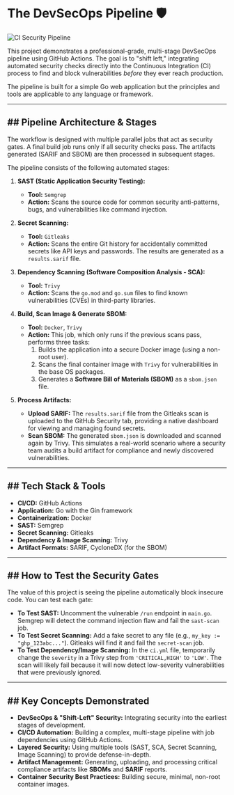 # The DevSecOps Pipeline 🛡️

![CI Security Pipeline](https://github.com/your-username/secure-pipeline-demo/actions/workflows/ci.yml/badge.svg)

This project demonstrates a professional-grade, multi-stage DevSecOps pipeline using GitHub Actions. The goal is to "shift left," integrating automated security checks directly into the Continuous Integration (CI) process to find and block vulnerabilities *before* they ever reach production.

The pipeline is built for a simple Go web application but the principles and tools are applicable to any language or framework.

---

## ## Pipeline Architecture & Stages

The workflow is designed with multiple parallel jobs that act as security gates. A final build job runs only if all security checks pass. The artifacts generated (SARIF and SBOM) are then processed in subsequent stages.



The pipeline consists of the following automated stages:

1.  **SAST (Static Application Security Testing):**
    * **Tool:** `Semgrep`
    * **Action:** Scans the source code for common security anti-patterns, bugs, and vulnerabilities like command injection.

2.  **Secret Scanning:**
    * **Tool:** `Gitleaks`
    * **Action:** Scans the entire Git history for accidentally committed secrets like API keys and passwords. The results are generated as a `results.sarif` file.

3.  **Dependency Scanning (Software Composition Analysis - SCA):**
    * **Tool:** `Trivy`
    * **Action:** Scans the `go.mod` and `go.sum` files to find known vulnerabilities (CVEs) in third-party libraries.

4.  **Build, Scan Image & Generate SBOM:**
    * **Tool:** `Docker`, `Trivy`
    * **Action:** This job, which only runs if the previous scans pass, performs three tasks:
        1.  Builds the application into a secure Docker image (using a non-root user).
        2.  Scans the final container image with `Trivy` for vulnerabilities in the base OS packages.
        3.  Generates a **Software Bill of Materials (SBOM)** as a `sbom.json` file.

5.  **Process Artifacts:**
    * **Upload SARIF:** The `results.sarif` file from the Gitleaks scan is uploaded to the GitHub Security tab, providing a native dashboard for viewing and managing found secrets.
    * **Scan SBOM:** The generated `sbom.json` is downloaded and scanned again by Trivy. This simulates a real-world scenario where a security team audits a build artifact for compliance and newly discovered vulnerabilities.

---

## ## Tech Stack & Tools

* **CI/CD:** GitHub Actions
* **Application:** Go with the Gin framework
* **Containerization:** Docker
* **SAST:** Semgrep
* **Secret Scanning:** Gitleaks
* **Dependency & Image Scanning:** Trivy
* **Artifact Formats:** SARIF, CycloneDX (for the SBOM)

---

## ## How to Test the Security Gates

The value of this project is seeing the pipeline automatically block insecure code. You can test each gate:

* **To Test SAST:** Uncomment the vulnerable `/run` endpoint in `main.go`. Semgrep will detect the command injection flaw and fail the `sast-scan` job.
* **To Test Secret Scanning:** Add a fake secret to any file (e.g., `my_key := "ghp_123abc..."`). Gitleaks will find it and fail the `secret-scan` job.
* **To Test Dependency/Image Scanning:** In the `ci.yml` file, temporarily change the `severity` in a Trivy step from `'CRITICAL,HIGH'` to `'LOW'`. The scan will likely fail because it will now detect low-severity vulnerabilities that were previously ignored.

---

## ## Key Concepts Demonstrated

* **DevSecOps & "Shift-Left" Security:** Integrating security into the earliest stages of development.
* **CI/CD Automation:** Building a complex, multi-stage pipeline with job dependencies using GitHub Actions.
* **Layered Security:** Using multiple tools (SAST, SCA, Secret Scanning, Image Scanning) to provide defense-in-depth.
* **Artifact Management:** Generating, uploading, and processing critical compliance artifacts like **SBOMs** and **SARIF** reports.
* **Container Security Best Practices:** Building secure, minimal, non-root container images.